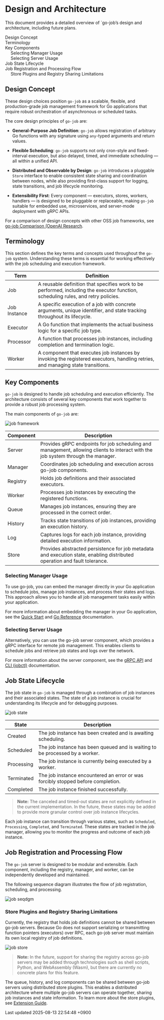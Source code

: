 <div id="header">

# Design and Architecture

</div>

<div id="content">

<div id="preamble">

<div class="sectionbody">

<div class="paragraph">

This document provides a detailed overview of \`go-job’s design and architecture, including future plans.

</div>

<div id="toc" class="toc">

<div id="toctitle" class="title">

</div>

- [Design Concept](#_design_concept)
- [Terminology](#_terminology)
- [Key Components](#_key_components)
  - [Selecting Manager Usage](#_selecting_manager_usage)
  - [Selecting Server Usage](#_selecting_server_usage)
- [Job State Lifecycle](#_job_state_lifecycle)
- [Job Registration and Processing Flow](#_job_registration_and_processing_flow)
  - [Store Plugins and Registry Sharing Limitations](#_store_plugins_and_registry_sharing_limitations)

</div>

</div>

</div>

<div class="sect1">

## Design Concept

<div class="sectionbody">

<div class="paragraph">

These design choices position `go-job` as a scalable, flexible, and production-grade job management framework for Go applications that require robust orchestration of asynchronous or scheduled tasks.

</div>

<div class="paragraph">

The core design principles of `go-job` are:

</div>

<div class="ulist">

- **General-Purpose Job Definition**: `go-job` allows registration of arbitrary Go functions with any signature using `any`-typed arguments and return values.

- **Flexible Scheduling**: `go-job` supports not only cron-style and fixed-interval execution, but also delayed, timed, and immediate scheduling — all within a unified API.

- **Distributed and Observable by Design**: `go-job` introduces a pluggable `Store` interface to enable consistent state sharing and coordination between nodes, while also providing first-class support for logging, state transitions, and job lifecycle monitoring.

- **Extensibility First**: Every component — executors, stores, workers, handlers — is designed to be pluggable or replaceable, making `go-job` suitable for embedded use, microservices, and server-mode deployment with gRPC APIs.

</div>

<div class="paragraph">

For a comparison of design concepts with other OSS job frameworks, see [go-job Comparison (OpenAI Research](https://github.com/cybergarage/go-job/blob/main/doc/design-comparison.md).

</div>

</div>

</div>

<div class="sect1">

## Terminology

<div class="sectionbody">

<div class="paragraph">

This section defines the key terms and concepts used throughout the `go-job` system. Understanding these terms is essential for working effectively with the job scheduling and execution framework.

</div>

| Term | Definition |
|----|----|
| Job | A reusable definition that specifies work to be performed, including the executor function, scheduling rules, and retry policies. |
| Job Instance | A specific execution of a job with concrete arguments, unique identifier, and state tracking throughout its lifecycle. |
| Executor | A Go function that implements the actual business logic for a specific job type. |
| Processor | A function that processes job instances, including completion and termination logic. |
| Worker | A component that executes job instances by invoking the registered executors, handling retries, and managing state transitions. |

</div>

</div>

<div class="sect1">

## Key Components

<div class="sectionbody">

<div class="paragraph">

`go-job` is designed to handle job scheduling and execution efficiently. The architecture consists of several key components that work together to provide a robust job processing system.

</div>

<div class="paragraph">

The main components of `go-job` are:

</div>

<div class="imageblock">

<div class="content">

![job framework](img/job-framework.png)

</div>

</div>

| Component | Description |
|----|----|
| Server | Provides gRPC endpoints for job scheduling and management, allowing clients to interact with the job system through the manager. |
| Manager | Coordinates job scheduling and execution across go-job components. |
| Registry | Holds job definitions and their associated executors. |
| Worker | Processes job instances by executing the registered functions. |
| Queue | Manages job instances, ensuring they are processed in the correct order. |
| History | Tracks state transitions of job instances, providing an execution history. |
| Log | Captures logs for each job instance, providing detailed execution information. |
| Store | Provides abstracted persistence for job metadata and execution state, enabling distributed operation and fault tolerance. |

<div class="sect2">

### Selecting Manager Usage

<div class="paragraph">

To use go-job, you can embed the manager directly in your Go application to schedule jobs, manage job instances, and process their states and logs. This approach allows you to handle all job management tasks easily within your application.

</div>

<div class="paragraph">

For more information about embedding the manager in your Go application, see the [Quick Start](quick-start.md) and [Go Reference](https://pkg.go.dev/github.com/cybergarage/go-job) documentation.

</div>

</div>

<div class="sect2">

### Selecting Server Usage

<div class="paragraph">

Alternatively, you can use the go-job server component, which provides a gRPC interface for remote job management. This enables clients to schedule jobs and retrieve job states and logs over the network.

</div>

<div class="paragraph">

For more information about the server component, see the [gRPC API](grpc-api.md) and [CLI (jobctl)](cmd/cli/jobctl.md) documentation.

</div>

</div>

</div>

</div>

<div class="sect1">

## Job State Lifecycle

<div class="sectionbody">

<div class="paragraph">

The job state in `go-job` is managed through a combination of job instances and their associated states. The state of a job instance is crucial for understanding its lifecycle and for debugging purposes.

</div>

<div class="imageblock">

<div class="content">

![job state](img/job-state.png)

</div>

</div>

| State | Description |
|----|----|
| Created | The job instance has been created and is awaiting scheduling. |
| Scheduled | The job instance has been queued and is waiting to be processed by a worker. |
| Processing | The job instance is currently being executed by a worker. |
| Terminated | The job instance encountered an error or was forcibly stopped before completion. |
| Completed | The job instance finished successfully. |

<div class="quoteblock">

> <div class="paragraph">
>
> **Note:** The canceled and timed-out states are not explicitly defined in the current implementation. In the future, these states may be added to provide more granular control over job instance lifecycles.
>
> </div>

</div>

<div class="paragraph">

Each job instance can transition through various states, such as `Scheduled`, `Processing`, `Completed`, and `Terminated`. These states are tracked in the job manager, allowing you to monitor the progress and outcome of each job instance.

</div>

</div>

</div>

<div class="sect1">

## Job Registration and Processing Flow

<div class="sectionbody">

<div class="paragraph">

The `go-job` server is designed to be modular and extensible. Each component, including the registry, manager, and worker, can be independently developed and maintained.

</div>

<div class="paragraph">

The following sequence diagram illustrates the flow of job registration, scheduling, and processing.

</div>

<div class="imageblock">

<div class="content">

![job seqdgm](img/job-seqdgm.png)

</div>

</div>

<div class="sect2">

### Store Plugins and Registry Sharing Limitations

<div class="paragraph">

Currently, the registry that holds job definitions cannot be shared between go-job servers. Because Go does not support serializing or transmitting function pointers (executors) over RPC, each go-job server must maintain its own local registry of job definitions.

</div>

<div class="imageblock">

<div class="content">

![job store](img/job-store.png)

</div>

</div>

<div class="quoteblock">

> <div class="paragraph">
>
> **Note:** In the future, support for sharing the registry across go-job servers may be added through technologies such as shell scripts, Python, and WebAssembly (Wasm), but there are currently no concrete plans for this feature.
>
> </div>

</div>

<div class="paragraph">

The queue, history, and log components can be shared between go-job servers using distributed store plugins. This enables a distributed architecture where multiple go-job servers can operate together, sharing job instances and state information. To learn more about the store plugins, see [Extension Guide](extension-guide.md).

</div>

</div>

</div>

</div>

</div>

<div id="footer">

<div id="footer-text">

Last updated 2025-08-13 22:54:48 +0900

</div>

</div>

